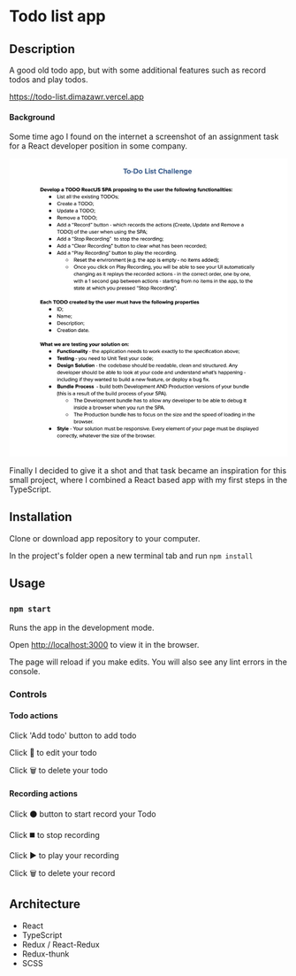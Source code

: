# Todo list app

## Description

A good old todo app, but with some additional features such as record todos and play todos.

https://todo-list.dimazawr.vercel.app

####  Background

Some time ago I found on the internet a screenshot of an assignment task for a React developer position in some company. 

![Screenshot](/assignment_screenshot.jpg?raw=true "Optional Title")

Finally I decided to give it a shot and that task became an inspiration for this small project, where I combined a React based app with my first steps in the TypeScript.



## Installation

Clone or download app repository to your computer.

In the project's folder open a new terminal tab and run 
 `npm install`

## Usage

### `npm start`

Runs the app in the development mode.

Open [http://localhost:3000](http://localhost:3000) to view it in the browser.

The page will reload if you make edits.
You will also see any lint errors in the console.

### Controls

#### Todo actions

Click 'Add todo' button to add todo

Click :pencil: to edit your todo

Click :wastebasket: to delete your todo



#### Recording actions

Click   :black_circle:  button to start record your Todo

Click   :black_medium_square: to stop recording

Click  :arrow_forward: to play your recording

Click :wastebasket: to delete your record


## Architecture


* React
* TypeScript
* Redux / React-Redux
* Redux-thunk
* SCSS

